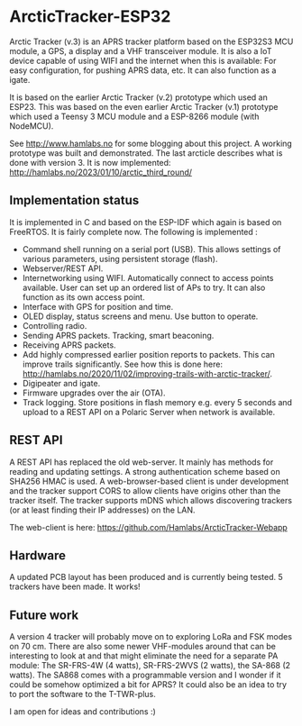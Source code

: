 # ArcticTracker-ESP32

Arctic Tracker (v.3) is an APRS tracker platform based on the ESP32S3
MCU module, a GPS, a display and a VHF transceiver module. 
It is also a IoT device capable of using WIFI and the 
internet when this is available: For easy configuration, for
pushing APRS data, etc. It can also function as a igate. 

It is based on the earlier Arctic Tracker (v.2) prototype which 
used an ESP23. This was based on the even earlier Arctic Tracker 
(v.1) prototype which used a Teensy 3 MCU module and a ESP-8266 
module (with NodeMCU). 

See http://www.hamlabs.no for some blogging about this project. 
A working prototype was built and demonstrated. The last arcticle describes what is done with version 3. It is now implemented: http://hamlabs.no/2023/01/10/arctic_third_round/

## Implementation status

It is implemented in C and based on the ESP-IDF which 
again is based on FreeRTOS. It is fairly complete now. The following is implemented :

* Command shell running on a serial port (USB). This allows settings of various parameters, using persistent storage (flash).
* Webserver/REST API.
* Internetworking using WIFI. Automatically connect to access points available. User can set up 
  an ordered list of APs to try. It can also function as its own access point. 
* Interface with GPS for position and time. 
* OLED display, status screens and menu. Use button to operate.
* Controlling radio.
* Sending APRS packets. Tracking, smart beaconing.
* Receiving APRS packets. 
* Add highly compressed earlier position reports to packets. This can improve trails significantly.
  See how this is done here: http://hamlabs.no/2020/11/02/improving-trails-with-arctic-tracker/. 
* Digipeater and igate. 
* Firmware upgrades over the air (OTA).
* Track logging. Store positions in flash memory e.g. every 5 seconds and upload to a REST
  API on a Polaric Server when network is available. 

## REST API
A REST API has replaced the old web-server. It mainly has methods for reading and updating settings. A strong authentication scheme based on SHA256 HMAC is used. A web-browser-based client is under development and the tracker support CORS to allow clients have origins other than the tracker itself. The tracker supports mDNS which allows discovering trackers (or at least finding their IP addresses) on the LAN. 

The web-client is here: https://github.com/Hamlabs/ArcticTracker-Webapp

## Hardware

A updated PCB layout has been produced and is currently being tested. 5 trackers have been made. It works! 

## Future work

A version 4 tracker will probably move on to exploring LoRa and FSK modes on 70 cm. There are also some newer VHF-modules around that can be interesting to look at and that might eliminate the need for a separate PA module: The SR-FRS-4W (4 watts), SR-FRS-2WVS (2 watts), the SA-868 (2 watts). The SA868 comes with a programmable version and I wonder if it could be somehow optimized a bit for APRS? It could also be an idea to try to port the software to the T-TWR-plus. 

I am open for ideas and contributions :)
 


